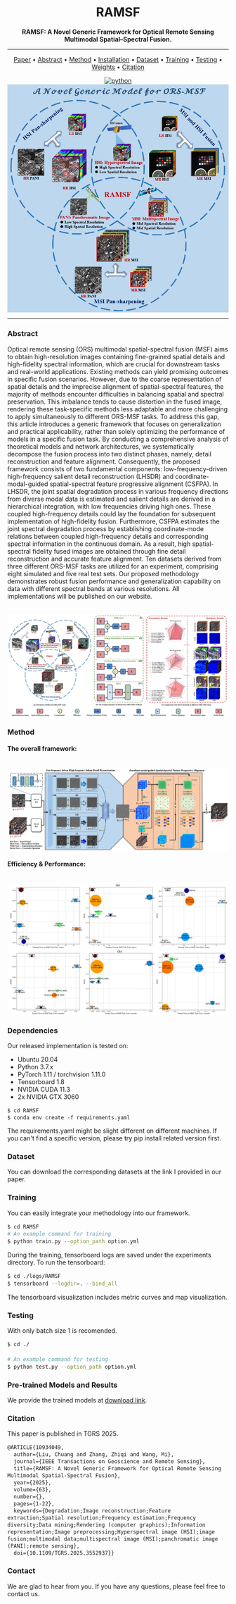 <div align="center">


# RAMSF
**RAMSF: A Novel Generic Framework for  Optical Remote Sensing Multimodal  Spatial–Spectral Fusion.**

______________________________________________________________________

<p align="center">
<a href="https://ieeexplore.ieee.org/document/10934049/">Paper</a> •
<a href="#Abstract">Abstract</a> •
<a href="#Method">Method</a> •
<a href="#Dependencies">Installation</a> •
<a href="#Dataset">Dataset</a> •
<a href="#Training">Training</a> •
<a href="#Testing">Testing</a> •
<a href="#Pre-trained-models-and-results">Weights</a> •
<a href="#Citation">Citation</a><br>
</p>

[![python](https://img.shields.io/badge/python-%20%203.7-blue.svg)]()
<br>
<img src="charts/poster.png" align=center />

</div>

______________________________________________________________________

### Abstract

Optical remote sensing (ORS) multimodal spatial-spectral fusion (MSF) aims to obtain high-resolution images containing fine-grained spatial details and high-fidelity spectral information, which are crucial for downstream tasks and real-world applications. Existing methods can yield promising outcomes in specific fusion scenarios. However, due to the coarse representation of spatial details and the imprecise alignment of spatial-spectral features, the majority of methods encounter difficulties in balancing spatial and spectral preservation. This imbalance tends to cause distortion in the fused image, rendering these task-specific methods less adaptable and more challenging to apply simultaneously to different ORS-MSF tasks. To address this gap, this article introduces a generic framework that focuses on generalization and practical applicability, rather than solely optimizing the performance of models in a specific fusion task. By conducting a comprehensive analysis of theoretical models and network architectures, we systematically decompose the fusion process into two distinct phases, namely, detail reconstruction and feature alignment. Consequently, the proposed framework consists of two fundamental components: low-frequency-driven high-frequency salient detail reconstruction (LHSDR) and coordinate-modal-guided spatial-spectral feature progressive alignment (CSFPA). In LHSDR, the joint spatial degradation process in various frequency directions from diverse modal data is estimated and salient details are derived in a hierarchical integration, with low frequencies driving high ones. These coupled high-frequency details could lay the foundation for subsequent implementation of high-fidelity fusion. Furthermore, CSFPA estimates the joint spectral degradation process by establishing coordinate-mode relations between coupled high-frequency details and corresponding spectral information in the continuous domain. As a result, high spatial-spectral fidelity fused images are obtained through fine detail reconstruction and accurate feature alignment. Ten datasets derived from three different ORS-MSF tasks are utilized for an experiment, comprising eight simulated and five real test sets. Our proposed methodology demonstrates robust fusion performance and generalization capability on data with different spectral bands at various resolutions. All implementations will be published on our website.

<br>
<img src="charts/schematic.png" align=center />

### Method
#### The overall framework:
<br>
<img src="charts/framework.png" align=center />

#### Efficiency & Performance:
<br>
<img src="charts/EP.png" align=center />


### Dependencies
Our released implementation is tested on:

- Ubuntu 20.04
- Python 3.7.x 
- PyTorch 1.11 / torchvision 1.11.0
- Tensorboard 1.8
- NVIDIA CUDA 11.3
- 2x NVIDIA GTX 3060

```shell
$ cd RAMSF
$ conda env create -f requirements.yaml
```

The requirements.yaml might be slight different on different machines. If you can't find a specific version, please try pip install related version first. 


### Dataset
You can download the corresponding datasets at the link I provided in our paper.


### Training
You can easily integrate your methodology into our framework.
```bash
$ cd RAMSF
# An example command for training
$ python train.py --option_path option.yml
```

During the training, tensorboard logs are saved under the experiments directory. To run the tensorboard:

```bash
$ cd ./logs/RAMSF
$ tensorboard --logdir=. --bind_all
```
The tensorboard visualization includes metric curves and map visualization.


### Testing
With only batch size 1 is recomended. 
```bash
$ cd ./

# An example command for testing
$ python test.py --option_path option.yml
```


### Pre-trained Models and Results

We provide the trained models at [download link](https://drive.google.com/drive/folders/1P6bYKtknm_Pm07cpGeuJFOSUcoWXDkwz?usp=sharing).


### Citation
This paper is published in TGRS 2025.

```
@ARTICLE{10934049,
  author={Liu, Chuang and Zhang, Zhiqi and Wang, Mi},
  journal={IEEE Transactions on Geoscience and Remote Sensing}, 
  title={RAMSF: A Novel Generic Framework for Optical Remote Sensing Multimodal Spatial-Spectral Fusion}, 
  year={2025},
  volume={63},
  number={},
  pages={1-22},
  keywords={Degradation;Image reconstruction;Feature extraction;Spatial resolution;Frequency estimation;Frequency diversity;Data mining;Rendering (computer graphics);Information representation;Image preprocessing;Hyperspectral image (HSI);image fusion;multimodal data;multispectral image (MSI);panchromatic image (PANI);remote sensing},
  doi={10.1109/TGRS.2025.3552937}}
```

### Contact
We are glad to hear from you. If you have any questions, please feel free to contact us.
